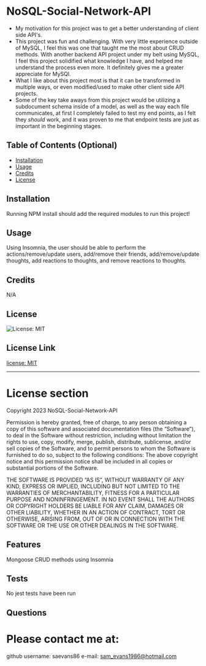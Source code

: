 
# NoSQL-Social-Network-API




- My motivation for this project was to get a better understanding of client side API's. 
- This project was fun and challenging. With very little experience outside of MySQL, I feel this was one that taught me the most about CRUD methods. With another backend API project under my belt using MySQL, I feel this project solidified what knowledge I have, and helped me understand the process even more. It definitely gives me a greater appreciate for MySQl.  
- What I like about this project most is that it can be transformed in multiple ways, or even modified/used to make other client side API projects. 
- Some of the key take aways from this project would be utilizing a subdocument schema inside of a model, as well as the way each file communicates, at first I completely failed to test my end points, as I felt they *should* work, and it was proven to me that endpoint tests are just as important in the beginning stages. 



## Table of Contents (Optional)


- [Installation](#installation)
- [Usage](#usage)
- [Credits](#credits)
- [License](#license)


## Installation 
Running NPM install should add the required modules to run this project! 


## Usage 
Using Insomnia, the user should be able to perform the actions/remove/update users, add/remove their friends, add/remove/update thoughts, add reactions to thoughts, and remove reactions to thoughts. 



    

## Credits 
N/A



## License 
![License: MIT](https://img.shields.io/badge/License-MIT-yellow.svg)

## License Link 
[license: MIT](https://opensource.org/licenses/MIT)


---
# License section 

  Copyright 2023 NoSQL-Social-Network-API
  
  Permission is hereby granted, free of charge, to any person obtaining a 
  copy of this software and associated documentation files (the “Software”),
  to deal in the Software without restriction, including without limitation the rights
  to use, copy, modify, merge, publish, distribute, sublicense, and/or sell copies 
  of the Software, and to permit persons to whom the Software is furnished to do so, 
  subject to the following conditions:
  The above copyright notice and this permission notice shall be included in all copies 
  or substantial portions of the Software.
      
  THE SOFTWARE IS PROVIDED “AS IS”, WITHOUT WARRANTY OF ANY KIND, EXPRESS OR IMPLIED, 
  INCLUDING BUT NOT LIMITED TO THE WARRANTIES OF MERCHANTABILITY, FITNESS FOR A PARTICULAR PURPOSE AND NONINFRINGEMENT. 
  IN NO EVENT SHALL THE AUTHORS OR COPYRIGHT HOLDERS BE LIABLE FOR ANY CLAIM, DAMAGES OR OTHER LIABILITY, WHETHER IN AN ACTION OF CONTRACT, 
  TORT OR OTHERWISE, ARISING FROM, OUT OF OR IN CONNECTION WITH THE SOFTWARE OR THE USE OR OTHER DEALINGS IN THE SOFTWARE.
      






## Features 
Mongoose CRUD methods using Insomnia



## Tests 
No jest tests have been run



## Questions 
# Please contact me at:
 github username: saevans86 e-mail: sam_evans1986@hotmail.com
